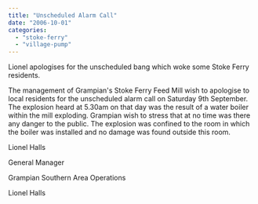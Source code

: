 ```yaml
---
title: "Unscheduled Alarm Call"
date: "2006-10-01"
categories: 
  - "stoke-ferry"
  - "village-pump"
---
```


Lionel apologises for the unscheduled bang which woke some Stoke Ferry residents.

The management of Grampian's Stoke Ferry Feed Mill wish to apologise to local residents for the unscheduled alarm call on Saturday 9th September. The explosion heard at 5.30am on that day was the result of a water boiler within the mill exploding. Grampian wish to stress that at no time was there any danger to the public. The explosion was confined to the room in which the boiler was installed and no damage was found outside this room.

Lionel Halls

General Manager

Grampian Southern Area Operations

Lionel Halls
